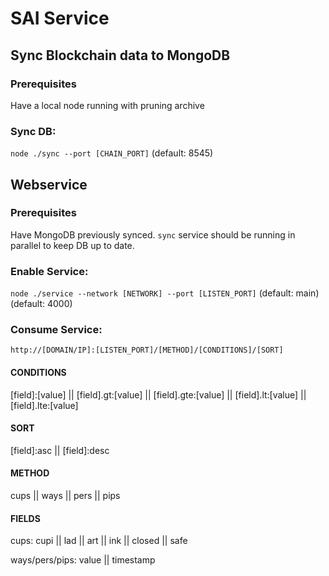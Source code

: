 # SAI Service

## Sync Blockchain data to MongoDB

### Prerequisites

Have a local node running with pruning archive

### Sync DB:

`node ./sync --port [CHAIN_PORT]` (default: 8545)

## Webservice

### Prerequisites

Have MongoDB previously synced. `sync` service should be running in parallel to keep DB up to date.

### Enable Service:

`node ./service --network [NETWORK] --port [LISTEN_PORT]` (default: main) (default: 4000)

### Consume Service:

`http://[DOMAIN/IP]:[LISTEN_PORT]/[METHOD]/[CONDITIONS]/[SORT]`

#### CONDITIONS
[field]:[value] || [field].gt:[value] || [field].gte:[value] || [field].lt:[value] || [field].lte:[value]

#### SORT
[field]:asc || [field]:desc

#### METHOD
cups || ways || pers || pips

#### FIELDS
cups: cupi || lad || art || ink || closed || safe

ways/pers/pips: value || timestamp
